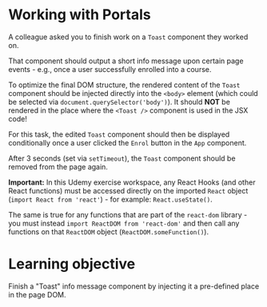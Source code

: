 # Working with Portals

A colleague asked you to finish work on a `Toast` component they worked on.

That component should output a short info message upon certain page events - e.g., once a user successfully enrolled into a course.

To optimize the final DOM structure, the rendered content of the `Toast` component should be injected directly into the `<body>` element (which could be selected via `document.querySelector('body')`). It should <b>NOT</b> be rendered in the place where the `<Toast />` component is used in the JSX code!

For this task, the edited `Toast` component should then be displayed conditionally once a user clicked the `Enrol` button in the `App` component.

After 3 seconds (set via `setTimeout`), the `Toast` component should be removed from the page again.

<b>Important:</b> In this Udemy exercise workspace, any React Hooks (and other React functions) must be accessed directly on the imported `React` object (`import React from 'react'`) - for example: `React.useState()`.

The same is true for any functions that are part of the `react-dom` library - you must instead `import ReactDOM from 'react-dom'` and then call any functions on that `ReactDOM` object (`ReactDOM.someFunction()`).

# Learning objective

Finish a "Toast" info message component by injecting it a pre-defined place in the page DOM.
